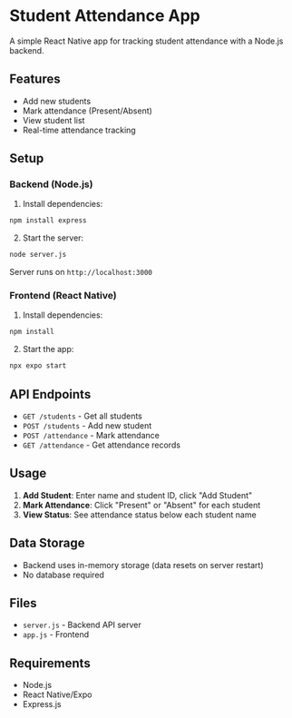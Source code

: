 # Student Attendance App

A simple React Native app for tracking student attendance with a Node.js backend.

## Features

- Add new students
- Mark attendance (Present/Absent)
- View student list
- Real-time attendance tracking

## Setup

### Backend (Node.js)

1. Install dependencies:
```bash
npm install express
```

2. Start the server:
```bash
node server.js
```

Server runs on `http://localhost:3000`

### Frontend (React Native)

1. Install dependencies:
```bash
npm install
```

2. Start the app:
```bash
npx expo start
```

## API Endpoints

- `GET /students` - Get all students
- `POST /students` - Add new student
- `POST /attendance` - Mark attendance
- `GET /attendance` - Get attendance records

## Usage

1. **Add Student**: Enter name and student ID, click "Add Student"
2. **Mark Attendance**: Click "Present" or "Absent" for each student
3. **View Status**: See attendance status below each student name

## Data Storage

- Backend uses in-memory storage (data resets on server restart)
- No database required

## Files

- `server.js` - Backend API server
- `app.js` -  Frontend 

## Requirements

- Node.js
- React Native/Expo
- Express.js
